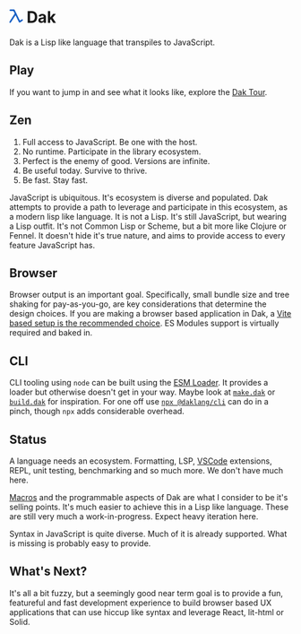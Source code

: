# <img src="./packages/website/assets/logo.svg" width="24" height="24" alt="Logo"> Dak

Dak is a Lisp like language that transpiles to JavaScript.

## Play

If you want to jump in and see what it looks like, explore the
[Dak Tour](https://www.daklang.com/tour/).

## Zen

1. Full access to JavaScript. Be one with the host.
2. No runtime. Participate in the library ecosystem.
3. Perfect is the enemy of good. Versions are infinite.
4. Be useful today. Survive to thrive.
5. Be fast. Stay fast.

JavaScript is ubiquitous. It's ecosystem is diverse and populated. Dak attempts
to provide a path to leverage and participate in this ecosystem, as a modern
lisp like language. It is not a Lisp. It's still JavaScript, but wearing a Lisp
outfit. It's not Common Lisp or Scheme, but a bit more like Clojure or Fennel.
It doesn't hide it's true nature, and aims to provide access to every feature
JavaScript has.

## Browser

Browser output is an important goal. Specifically, small bundle size and tree
shaking for pay-as-you-go, are key considerations that determine the design
choices. If you are making a browser based application in Dak, a
[Vite based setup is the recommended choice](packages/rollup). ES Modules
support is virtually required and baked in.

## CLI

CLI tooling using `node` can be built using the [ESM Loader](packages/loader).
It provides a loader but otherwise doesn't get in your way. Maybe look at
[`make.dak`](make.dak) or [`build.dak`](packages/website/build.dak) for
inspiration. For one off use [`npx @daklang/cli`](packages/cli) can do in a
pinch, though `npx` adds considerable overhead.

## Status

A language needs an ecosystem. Formatting, LSP, [VSCode](packages/vscode)
extensions, REPL, unit testing, benchmarking and so much more. We don't have
much here.

[Macros](https://www.daklang.com/tour/macros/) and the programmable aspects of
Dak are what I consider to be it's selling points. It's much easier to achieve
this in a Lisp like language. These are still very much a work-in-progress.
Expect heavy iteration here.

Syntax in JavaScript is quite diverse. Much of it is already supported. What is
missing is probably easy to provide.

## What's Next?

It's all a bit fuzzy, but a seemingly good near term goal is to provide a fun,
featureful and fast development experience to build browser based UX
applications that can use hiccup like syntax and leverage React, lit-html or
Solid.
